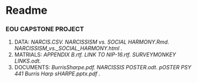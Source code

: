 <!--Make a title for your homework using the largest heading-->
# Readme


<!--Create an subtitle using a smaller heading for your favorite
foods-->
### EOU CAPSTONE PROJECT 


<!--Create an ordered list of your three favorite foods-->
1. DATA:
  *NARCIS.CSV.*
  *NARCISSISM vs. SOCIAL HARMONY.Rmd.*
  *NARCISSISM_vs._SOCIAL_HARMONY.html .*
2. MATRIALS:
*APPENDIX B.rtf.*
*LINK TO NIP-16.rtf.*
*SURVEYMONKEY LINKS.odt.*
3. DOCUMENTS:
*BurrisSharpe.pdf.*
*NARCISSIS POSTER.odt.*
*pOSTER PSY 441 Burris Harp sHARPE.pptx.pdf .*

